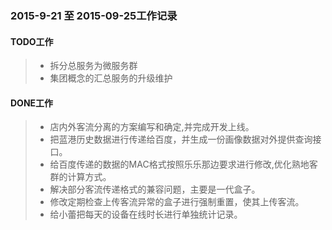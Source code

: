 ### 2015-9-21 至 2015-09-25工作记录

#### TODO工作

> * 拆分总服务为微服务群
> * 集团概念的汇总服务的升级维护

#### DONE工作

> * 店内外客流分离的方案编写和确定,并完成开发上线。
> * 把蓝港历史数据进行传递给百度，并生成一份画像数据对外提供查询接口。
> * 给百度传递的数据的MAC格式按照乐乐那边要求进行修改,优化熟地客群的计算方式。
> * 解决部分客流传递格式的兼容问题，主要是一代盒子。
> * 修改定期检查上传客流异常的盒子进行强制重置，使其上传客流。
> * 给小蕾把每天的设备在线时长进行单独统计记录。